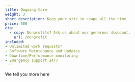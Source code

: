 ```yaml
---
title: Ongoing Care
weight: 3
short_description: Keep your site in shape all the time.
price: 500
cta:
  - copy: Nonprofits? Ask us about our generous discount.
    url: /nonprofit
included:
- Unlimited work requests*
- Software Maintenance and Updates
- Downtime/Performance monitoring
- Emergency support 24/7
---
```


We tell you more here